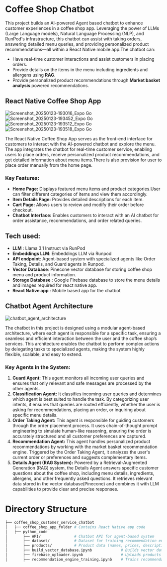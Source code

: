 # Coffee Shop Chatbot

This project builds an AI-powered Agent based chatbot to enhance customer experiences in a coffee shop app. Leveraging the power of LLMs (Large Language models), Natural Language Processing (NLP), and RunPod's infrastructure, this chatbot can assist with taking orders, answering detailed menu queries, and providing personalized product recommendations—all within a React Native mobile app.The chatbot can:
* Have real-time customer interactions and assist customers in placing orders. 
* Provide details on the items in the menu including ingredients and allergens using **RAG**.
* Provide personalized product recommendations through **Market basket analysis** powered recommendations.

## React Native Coffee Shop App
![Screenshot_20250123-193016_Expo Go](https://github.com/user-attachments/assets/efc22085-6315-4ea2-b06c-e1ccd8c342ce)
     ![Screenshot_20250123-193452_Expo Go](https://github.com/user-attachments/assets/2135afca-8387-4021-86e1-1c0deb378208)
     ![Screenshot_20250123-193512_Expo Go](https://github.com/user-attachments/assets/1876e1dc-d974-47a2-b09f-9ffcf649bf9c)     ![Screenshot_20250123-193518_Expo Go](https://github.com/user-attachments/assets/0cc8b3ae-2b86-44ae-8b49-905e517138c4)

The React Native Coffee Shop App serves as the front-end interface for customers to interact with the AI-powered chatbot and explore the menu. The app integrates the chatbot for real-time customer service, enabling users to place orders, receive personalized product recommendations, and get detailed information about menu items.There is also provision for user to place order manually from the home page.

### Key Features:
* **Home Page:** Displays featured menu items and product categories.User can filter different categories of items and view them accordingly.
* **Item Details Page:** Provides detailed descriptions for each item.
* **Cart Page:** Allows users to review and modify their order before checkout.
* **Chatbot Interface:** Enables customers to interact with an AI chatbot for order assistance, recommendations, and order related queries.
  
## Tech used:
* **LLM** : Llama 3.1 Instruct via RunPod
* **Embeddings LLM**: Embeddings LLM via Runpod
* **API endpoint**: Agent-based system with specialized agents like Order Taking, Details, and Guard agents in Runpod.
* **Vector Database**: Pinecone vector database for storing coffee shop menu and product information.
* **Storage Database** : Google Firebase database to store the menu details and images required for react native app.
* **React Native app** : Mobile based app for the chatbot

## Chatbot Agent Architecture
![chatbot_agent_architecture](https://github.com/user-attachments/assets/c3c9ec42-af56-495f-b56e-6d5a4a573528)

The chatbot in this project is designed using a modular agent-based architecture, where each agent is responsible for a specific task, ensuring a seamless and efficient interaction between the user and the coffee shop’s services. This architecture enables the chatbot to perform complex actions by delegating tasks to specialized agents, making the system highly flexible, scalable, and easy to extend.

### Key Agents in the System:
1. **Guard Agent:**
This agent monitors all incoming user queries and ensures that only relevant and safe messages are processed by the other agents.
2. **Classification Agent:**
It classifies incoming user queries and determines which agent is best suited to handle the task. By categorizing user intents, it ensures that queries are routed efficiently, whether the user is asking for recommendations, placing an order, or inquiring about specific menu details.
4. **Order Taking Agent:**
This agent is responsible for guiding customers through the order placement process. It uses chain-of-thought prompt engineering to simulate human-like reasoning, ensuring the order is accurately structured and all customer preferences are captured.
4. **Recommendation Agent:**
This agent handles personalized product recommendations by working with the market basket recommendation engine. Triggered by the Order Taking Agent, it analyzes the user's current order or preferences and suggests complementary items. 
5. **Details Agent (RAG System):**
Powered by a Retrieval-Augmented Generation (RAG) system, the Details Agent answers specific customer questions about the coffee shop, including menu details, ingredients, allergens, and other frequently asked questions. It retrieves relevant data stored in the vector database(Pinecone) and combines it with LLM capabilities to provide clear and precise responses.

# Directory Structure
```bash
├── coffee_shop_customer_service_chatbot
│   ├── coffee_shop_app_folder # Contains React Native app code   
│   ├── python_code
│       ├── API/               # Chatbot API for agent-based system
│       ├── dataset/           # Dataset for training recommendation engine    
│       ├── products/          # Product data (names, prices, descriptions, images)   
│       ├── build_vector_database.ipynb             # Builds vector database for RAG model   
│       ├── firebase_uploader.ipynb                 # Uploads products to Firebase    
│       ├── recommendation_engine_training.ipynb    # Trains recommendation engine 
```
